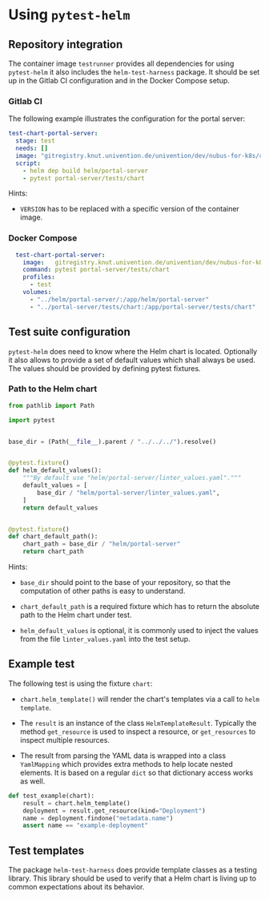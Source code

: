 # Using `pytest-helm`


## Repository integration

The container image `testrunner` provides all dependencies for using
`pytest-helm` it also includes the `helm-test-harness` package. It should be set
up in the Gitlab CI configuration and in the Docker Compose setup.


### Gitlab CI

The following example illustrates the configuration for the portal server:

```yaml
test-chart-portal-server:
  stage: test
  needs: []
  image: "gitregistry.knut.univention.de/univention/dev/nubus-for-k8s/common-helm/testrunner:VERSION"
  script:
    - helm dep build helm/portal-server
    - pytest portal-server/tests/chart
```

Hints:

- `VERSION` has to be replaced with a specific version of the container image.


### Docker Compose

```yaml
  test-chart-portal-server:
    image:   gitregistry.knut.univention.de/univention/dev/nubus-for-k8s/common-helm/testrunner:VERSION
    command: pytest portal-server/tests/chart
    profiles:
      - test
    volumes:
      - "../helm/portal-server/:/app/helm/portal-server"
      - "../portal-server/tests/chart:/app/portal-server/tests/chart"
```


## Test suite configuration

`pytest-helm` does need to know where the Helm chart is located. Optionally it
also allows to provide a set of default values which shall always be used. The
values should be provided by defining pytest fixtures.


### Path to the Helm chart

```python
from pathlib import Path

import pytest


base_dir = (Path(__file__).parent / "../../../").resolve()


@pytest.fixture()
def helm_default_values():
    """By default use "helm/portal-server/linter_values.yaml"."""
    default_values = [
        base_dir / "helm/portal-server/linter_values.yaml",
    ]
    return default_values


@pytest.fixture()
def chart_default_path():
    chart_path = base_dir / "helm/portal-server"
    return chart_path
```

Hints:

- `base_dir` should point to the base of your repository, so that the
  computation of other paths is easy to understand.

- `chart_default_path` is a required fixture which has to return the absolute
  path to the Helm chart under test.

- `helm_default_values` is optional, it is commonly used to inject the values
  from the file `linter_values.yaml` into the test setup.


## Example test

The following test is using the fixture `chart`:

- `chart.helm_template()` will render the chart's templates via a call to `helm
  template`.

- The `result` is an instance of the class `HelmTemplateResult`. Typically the
  method `get_resource` is used to inspect a resource, or `get_resources` to
  inspect multiple resources.

- The result from parsing the YAML data is wrapped into a class `YamlMapping`
  which provides extra methods to help locate nested elements. It is based on a
  regular `dict` so that dictionary access works as well.

```python
def test_example(chart):
    result = chart.helm_template()
    deployment = result.get_resource(kind="Deployment")
    name = deployment.findone("metadata.name")
    assert name == "example-deployment"
```


## Test templates

The package `helm-test-harness` does provide template classes as a testing
library. This library should be used to verify that a Helm chart is living up to
common expectations about its behavior.
